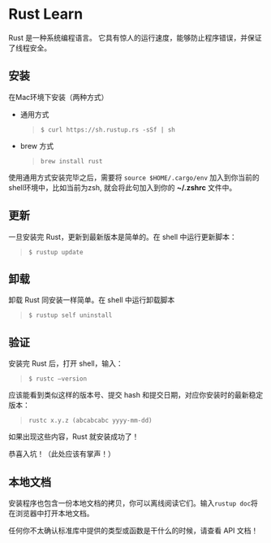 # Rust Learn

Rust 是一种系统编程语言。 它具有惊人的运行速度，能够防止程序错误，并保证了线程安全。 

## 安装

在Mac环境下安装（两种方式）

* 通用方式

  > `$ curl https://sh.rustup.rs -sSf | sh`

* brew 方式

  > `brew install rust`

使用通用方式安装完毕之后，需要将 `source $HOME/.cargo/env` 加入到你当前的shell环境中，比如当前为zsh, 就会将此句加入到你的  **~/.zshrc**  文件中。

## 更新

一旦安装完 Rust，更新到最新版本是简单的。在 shell 中运行更新脚本：

> `$ rustup update`

## 卸载

卸载 Rust 同安装一样简单。在 shell 中运行卸载脚本

> `$ rustup self uninstall`

## 验证

安装完 Rust 后，打开 shell，输入：

> `$ rustc —version`

应该能看到类似这样的版本号、提交 hash 和提交日期，对应你安装时的最新稳定版本：

> `rustc x.y.z (abcabcabc yyyy-mm-dd)`

如果出现这些内容，Rust 就安装成功了！

恭喜入坑！（此处应该有掌声！） 

## 本地文档

安装程序也包含一份本地文档的拷贝，你可以离线阅读它们。输入`rustup doc`将在浏览器中打开本地文档。

任何你不太确认标准库中提供的类型或函数是干什么的时候，请查看 API 文档！